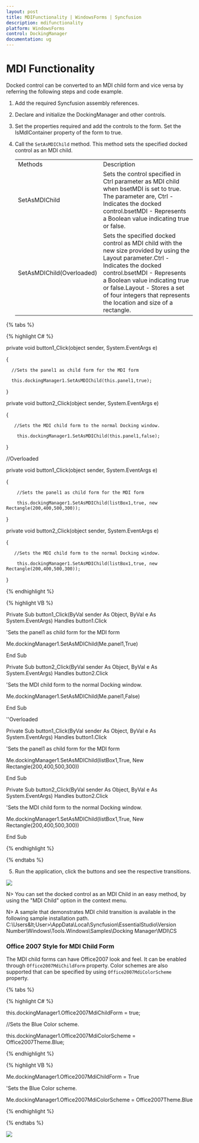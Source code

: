 ```yaml
---
layout: post
title: MDIFunctionality | WindowsForms | Syncfusion
description: mdifunctionality
platform: WindowsForms
control: DockingManager 
documentation: ug
---
```


# MDI Functionality

Docked control can be converted to an MDI child form and vice versa by referring the following steps and code example.

1. Add the required Syncfusion assembly references.
2. Declare and initialize the DockingManager and other controls. 
3. Set the properties required and add the controls to the form. Set the IsMdIContainer property of the form to true.
4. Call the `SetAsMDIChild` method. This method sets the specified docked control as an MDI child.

   <table>
   <tr>
   <td>
   Methods</td><td>
   Description</td></tr>
   <tr>
   <td>
   SetAsMDIChild </td><td>
   Sets the control specified in Ctrl parameter as MDI child when bsetMDI is set to true. The parameter are, Ctrl - Indicates the docked control.bsetMDI - Represents a Boolean value indicating true or false.</td></tr>
   <tr>
   <td>
   SetAsMDIChild(Overloaded)</td><td>
   Sets the specified docked control as MDI child with the new size provided by using the Layout parameter.Ctrl - Indicates the docked control.bsetMDI - Represents a Boolean value indicating true or false.Layout - Stores a set of four integers that represents the location and size of a rectangle.</td></tr>
   </table>


{% tabs %}

{% highlight C# %}


private void button1_Click(object sender, System.EventArgs e)

{

      //Sets the panel1 as child form for the MDI form

      this.dockingManager1.SetAsMDIChild(this.panel1,true);

}

private void button2_Click(object sender, System.EventArgs e)

{

       //Sets the MDI child form to the normal Docking window.

	    this.dockingManager1.SetAsMDIChild(this.panel1,false);

}

//Overloaded

private void button1_Click(object sender, System.EventArgs e)

{

	    //Sets the panel1 as child form for the MDI form

	    this.dockingManager1.SetAsMDIChild(listBox1,true, new Rectangle(200,400,500,300));

}

private void button2_Click(object sender, System.EventArgs e)

{

       //Sets the MDI child form to the normal Docking window.

        this.dockingManager1.SetAsMDIChild(listBox1,true, new Rectangle(200,400,500,300));

}

{% endhighlight %}


{% highlight VB %}

Private Sub button1_Click(ByVal sender As Object, ByVal e As System.EventArgs) Handles button1.Click

'Sets the panel1 as child form for the MDI form

Me.dockingManager1.SetAsMDIChild(Me.panel1,True)

End Sub



Private Sub button2_Click(ByVal sender As Object, ByVal e As System.EventArgs) Handles button2.Click

'Sets the MDI child form to the normal Docking window.

Me.dockingManager1.SetAsMDIChild(Me.panel1,False)

End Sub



''Overloaded

Private Sub button1_Click(ByVal sender As Object, ByVal e As System.EventArgs) Handles button1.Click

'Sets the panel1 as child form for the MDI form

Me.dockingManager1.SetAsMDIChild(listBox1,True, New Rectangle(200,400,500,300))

End Sub



Private Sub button2_Click(ByVal sender As Object, ByVal e As System.EventArgs) Handles button2.Click

'Sets the MDI child form to the normal Docking window.

Me.dockingManager1.SetAsMDIChild(listBox1,True, New Rectangle(200,400,500,300))

End Sub

{% endhighlight %}

{% endtabs %}	 



5. Run the application, click the buttons and see the respective transitions.

  ![](Images/MDITransitions.png)


N> You can set the docked control as an MDI Child in an easy method, by using the "MDI Child" option in the context menu.

N> A sample that demonstrates MDI child transition is available in the following sample installation path.
C:\Users\&lt;User&gt;\AppData\Local\Syncfusion\EssentialStudio\Version Number\Windows\Tools.Windows\Samples\Docking Manager\MDI\CS


### Office 2007 Style for MDI Child Form

The MDI child forms can have Office2007 look and feel. It can be enabled through `Office2007MdiChildForm` property. Color schemes are also supported that can be specified by using `Office2007MdiColorScheme` property.

{% tabs %}

{% highlight C# %}

this.dockingManager1.Office2007MdiChildForm = true;

//Sets the Blue Color scheme.

this.dockingManager1.Office2007MdiColorScheme = Office2007Theme.Blue;

{% endhighlight %}


{% highlight VB %}

Me.dockingManager1.Office2007MdiChildForm = True

'Sets the Blue Color scheme.

Me.dockingManager1.Office2007MdiColorScheme = Office2007Theme.Blue

{% endhighlight %}

{% endtabs %}

  ![](Images/MDITransitions1.png)





